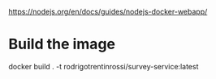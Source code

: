 https://nodejs.org/en/docs/guides/nodejs-docker-webapp/

# Build the image
docker build . -t rodrigotrentinrossi/survey-service:latest
